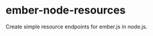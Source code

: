ember-node-resources
====================

Create simple resource endpoints for ember.js in node.js.